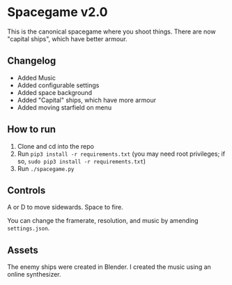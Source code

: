 # Spacegame v2.0

This is the canonical spacegame where you shoot things. There are now "capital ships", which have better armour.

## Changelog

- Added Music
- Added configurable settings
- Added space background
- Added "Capital" ships, which have more armour
- Added moving starfield on menu

## How to run

1. Clone and cd into the repo
2. Run `pip3 install -r requirements.txt` (you may need root privileges; if so, `sudo pip3 install -r requirements.txt`)
3. Run `./spacegame.py`

## Controls

A or D to move sidewards. Space to fire.

You can change the framerate, resolution, and music by amending `settings.json`.

## Assets

The enemy ships were created in Blender. I created the music using an online synthesizer.
